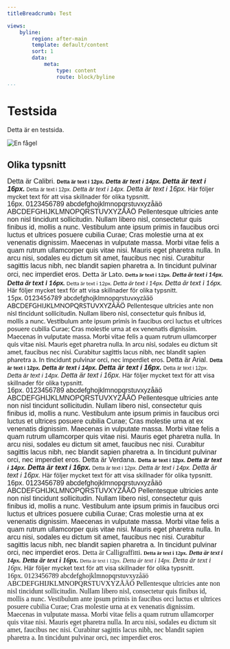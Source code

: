 ```yaml
---
titleBreadcrumb: Test

views:
    byline:
        region: after-main
        template: default/content
        sort: 1
        data:
            meta:
                type: content
                route: block/byline
...
```


Testsida
==============================================

Detta är en testsida.

![En fågel](https://images.unsplash.com/photo-1472345113808-03a78a564cc5?ixlib=rb-0.3.5&q=80&fm=jpg&crop=entropy&cs=tinysrgb&w=1080&fit=max&s=8ae73362f07803bcc7f55d1a09c2d17c)

Olika typsnitt
---

<span style="font: normal normal 16px Calibri, sans-serif">
Detta är Calibri.
</span>
<span style="font: normal bold 12px Calibri, sans-serif">Detta är text i 12px.</span>  
<span style="font: italic bold 14px Calibri, sans-serif">Detta är text i 14px.</span>  
<span style="font:  italic bold 16px Calibri, sans-serif">Detta är text i 16px.</span>  
<span style="font: normal normal 12px Calibri, sans-serif">Detta är text i 12px.</span>  
<span style="font: italic normal 14px Calibri, sans-serif">Detta är text i 14px.</span>  
<span style="font: italic normal 16px Calibri, sans-serif">Detta är text i 16px.</span>  
Här följer mycket text för att visa skillnader för olika typsnitt.
<br>
<span style="font: normal normal 16px Calibri, sans-serif">
16px. 0123456789 abcdefghojklmnopqrstuvxyzåäö ABCDEFGHIJKLMNOPQRSTUVXYZÅÄÖ  
Pellentesque ultricies ante non nisl tincidunt sollicitudin. Nullam libero nisl, consectetur quis finibus id, mollis a nunc. Vestibulum ante ipsum primis in faucibus orci luctus et ultrices posuere cubilia Curae; Cras molestie urna at ex venenatis dignissim. Maecenas in vulputate massa. Morbi vitae felis a quam rutrum ullamcorper quis vitae nisi. Mauris eget pharetra nulla. In arcu nisi, sodales eu dictum sit amet, faucibus nec nisi. Curabitur sagittis lacus nibh, nec blandit sapien pharetra a. In tincidunt pulvinar orci, nec imperdiet eros.
</span>

<span style="font: normal normal 16px Lato, sans-serif">
Detta är Lato.
</span>
<span style="font: normal bold 12px 'Lato', sans-serif">Detta är text i 12px.</span>  
<span style="font: italic bold 14px 'Lato', sans-serif">Detta är text i 14px.</span>  
<span style="font:  italic bold 16px 'Lato', sans-serif">Detta är text i 16px.</span>  
<span style="font: normal normal 12px 'Lato', sans-serif">Detta är text i 12px.</span>  
<span style="font: italic normal 14px 'Lato', sans-serif">Detta är text i 14px.</span>  
<span style="font: italic normal 16px 'Lato', sans-serif">Detta är text i 16px.</span>  
Här följer mycket text för att visa skillnader för olika typsnitt.
<br>
<span style="font: normal normal 15px Lato, sans-serif">
15px. 0123456789 abcdefghojklmnopqrstuvxyzåäö ABCDEFGHIJKLMNOPQRSTUVXYZÅÄÖ  
Pellentesque ultricies ante non nisl tincidunt sollicitudin. Nullam libero nisl, consectetur quis finibus id, mollis a nunc. Vestibulum ante ipsum primis in faucibus orci luctus et ultrices posuere cubilia Curae; Cras molestie urna at ex venenatis dignissim. Maecenas in vulputate massa. Morbi vitae felis a quam rutrum ullamcorper quis vitae nisi. Mauris eget pharetra nulla. In arcu nisi, sodales eu dictum sit amet, faucibus nec nisi. Curabitur sagittis lacus nibh, nec blandit sapien pharetra a. In tincidunt pulvinar orci, nec imperdiet eros.
</span>

<span style="font: normal normal 16px Arial, sans-serif">
Detta är Arial.
</span>
<span style="font: normal bold 12px 'Arial', sans-serif">Detta är text i 12px.</span>  
<span style="font: italic bold 14px 'Arial', sans-serif">Detta är text i 14px.</span>  
<span style="font:  italic bold 16px 'Arial', sans-serif">Detta är text i 16px.</span>  
<span style="font: normal normal 12px 'Arial', sans-serif">Detta är text i 12px.</span>  
<span style="font: italic normal 14px 'Arial', sans-serif">Detta är text i 14px.</span>  
<span style="font: italic normal 16px 'Arial', sans-serif">Detta är text i 16px.</span>  
Här följer mycket text för att visa skillnader för olika typsnitt.
<br>
<span style="font: normal normal 16px Arial, sans-serif">
16px. 0123456789 abcdefghojklmnopqrstuvxyzåäö ABCDEFGHIJKLMNOPQRSTUVXYZÅÄÖ  
Pellentesque ultricies ante non nisl tincidunt sollicitudin. Nullam libero nisl, consectetur quis finibus id, mollis a nunc. Vestibulum ante ipsum primis in faucibus orci luctus et ultrices posuere cubilia Curae; Cras molestie urna at ex venenatis dignissim. Maecenas in vulputate massa. Morbi vitae felis a quam rutrum ullamcorper quis vitae nisi. Mauris eget pharetra nulla. In arcu nisi, sodales eu dictum sit amet, faucibus nec nisi. Curabitur sagittis lacus nibh, nec blandit sapien pharetra a. In tincidunt pulvinar orci, nec imperdiet eros.
</span>

<span style="font: normal normal 16px Verdana, sans-serif">
Detta är Verdana.
</span>
<span style="font: normal bold 12px 'Verdana', sans-serif">Detta är text i 12px.</span>  
<span style="font: italic bold 14px 'Verdana', sans-serif">Detta är text i 14px.</span>  
<span style="font:  italic bold 16px 'Verdana', sans-serif">Detta är text i 16px.</span>  
<span style="font: normal normal 12px 'Verdana', sans-serif">Detta är text i 12px.</span>  
<span style="font: italic normal 14px 'Verdana', sans-serif">Detta är text i 14px.</span>  
<span style="font: italic normal 16px 'Verdana', sans-serif">Detta är text i 16px.</span>  
Här följer mycket text för att visa skillnader för olika typsnitt.
<br>
<span style="font: normal normal 16px Verdana, sans-serif">
16px. 0123456789 abcdefghojklmnopqrstuvxyzåäö ABCDEFGHIJKLMNOPQRSTUVXYZÅÄÖ  
Pellentesque ultricies ante non nisl tincidunt sollicitudin. Nullam libero nisl, consectetur quis finibus id, mollis a nunc. Vestibulum ante ipsum primis in faucibus orci luctus et ultrices posuere cubilia Curae; Cras molestie urna at ex venenatis dignissim. Maecenas in vulputate massa. Morbi vitae felis a quam rutrum ullamcorper quis vitae nisi. Mauris eget pharetra nulla. In arcu nisi, sodales eu dictum sit amet, faucibus nec nisi. Curabitur sagittis lacus nibh, nec blandit sapien pharetra a. In tincidunt pulvinar orci, nec imperdiet eros.
</span>

<span style="font: normal normal 16px Calligraffitti, cursive">
Detta är Calligraffitti.
</span>
<span style="font: normal bold 12px 'Calligraffitti', cursive">Detta är text i 12px.</span>  
<span style="font: italic bold 14px 'Calligraffitti', cursive">Detta är text i 14px.</span>  
<span style="font:  italic bold 16px 'Calligraffitti', cursive">Detta är text i 16px.</span>  
<span style="font: normal normal 12px 'Calligraffitti', cursive">Detta är text i 12px.</span>  
<span style="font: italic normal 14px 'Calligraffitti', cursive">Detta är text i 14px.</span>  
<span style="font: italic normal 16px 'Calligraffitti', cursive">Detta är text i 16px.</span>  
Här följer mycket text för att visa skillnader för olika typsnitt.
<br>
<span style="font: normal normal 16px Calligraffitti, cursive">
16px. 0123456789 abcdefghojklmnopqrstuvxyzåäö ABCDEFGHIJKLMNOPQRSTUVXYZÅÄÖ  
Pellentesque ultricies ante non nisl tincidunt sollicitudin. Nullam libero nisl, consectetur quis finibus id, mollis a nunc. Vestibulum ante ipsum primis in faucibus orci luctus et ultrices posuere cubilia Curae; Cras molestie urna at ex venenatis dignissim. Maecenas in vulputate massa. Morbi vitae felis a quam rutrum ullamcorper quis vitae nisi. Mauris eget pharetra nulla. In arcu nisi, sodales eu dictum sit amet, faucibus nec nisi. Curabitur sagittis lacus nibh, nec blandit sapien pharetra a. In tincidunt pulvinar orci, nec imperdiet eros.
</span>
